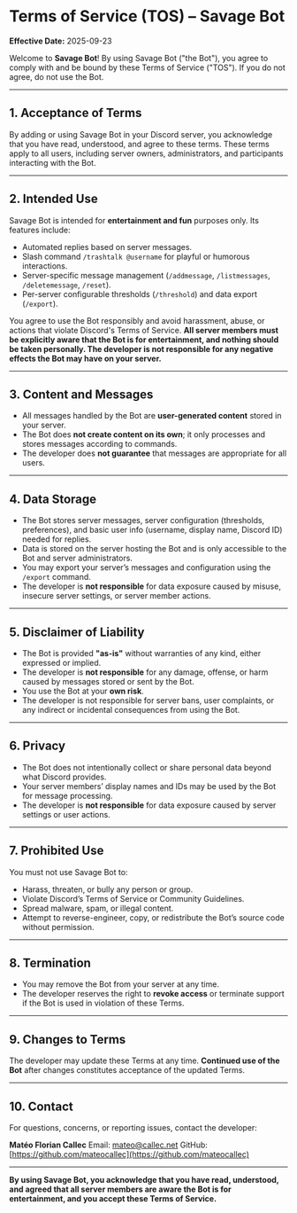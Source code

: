 # Terms of Service (TOS) – Savage Bot

**Effective Date:** 2025-09-23

Welcome to **Savage Bot**! By using Savage Bot ("the Bot"), you agree to comply with and be bound by these Terms of Service ("TOS"). If you do not agree, do not use the Bot.

---

## 1. Acceptance of Terms

By adding or using Savage Bot in your Discord server, you acknowledge that you have read, understood, and agree to these terms. These terms apply to all users, including server owners, administrators, and participants interacting with the Bot.

---

## 2. Intended Use

Savage Bot is intended for **entertainment and fun** purposes only. Its features include:

* Automated replies based on server messages.
* Slash command `/trashtalk @username` for playful or humorous interactions.
* Server-specific message management (`/addmessage`, `/listmessages`, `/deletemessage`, `/reset`).
* Per-server configurable thresholds (`/threshold`) and data export (`/export`).

You agree to use the Bot responsibly and avoid harassment, abuse, or actions that violate Discord's Terms of Service.
**All server members must be explicitly aware that the Bot is for entertainment, and nothing should be taken personally. The developer is not responsible for any negative effects the Bot may have on your server.**

---

## 3. Content and Messages

* All messages handled by the Bot are **user-generated content** stored in your server.
* The Bot does **not create content on its own**; it only processes and stores messages according to commands.
* The developer does **not guarantee** that messages are appropriate for all users.

---

## 4. Data Storage

* The Bot stores server messages, server configuration (thresholds, preferences), and basic user info (username, display name, Discord ID) needed for replies.
* Data is stored on the server hosting the Bot and is only accessible to the Bot and server administrators.
* You may export your server’s messages and configuration using the `/export` command.
* The developer is **not responsible** for data exposure caused by misuse, insecure server settings, or server member actions.

---

## 5. Disclaimer of Liability

* The Bot is provided **"as-is"** without warranties of any kind, either expressed or implied.
* The developer is **not responsible** for any damage, offense, or harm caused by messages stored or sent by the Bot.
* You use the Bot at your **own risk**.
* The developer is not responsible for server bans, user complaints, or any indirect or incidental consequences from using the Bot.

---

## 6. Privacy

* The Bot does not intentionally collect or share personal data beyond what Discord provides.
* Your server members’ display names and IDs may be used by the Bot for message processing.
* The developer is **not responsible** for data exposure caused by server settings or user actions.

---

## 7. Prohibited Use

You must not use Savage Bot to:

* Harass, threaten, or bully any person or group.
* Violate Discord’s Terms of Service or Community Guidelines.
* Spread malware, spam, or illegal content.
* Attempt to reverse-engineer, copy, or redistribute the Bot’s source code without permission.

---

## 8. Termination

* You may remove the Bot from your server at any time.
* The developer reserves the right to **revoke access** or terminate support if the Bot is used in violation of these Terms.

---

## 9. Changes to Terms

The developer may update these Terms at any time. **Continued use of the Bot** after changes constitutes acceptance of the updated Terms.

---

## 10. Contact

For questions, concerns, or reporting issues, contact the developer:

**Matéo Florian Callec**
Email: [mateo@callec.net](mailto:mateo@callec.net)
GitHub: [https://github.com/mateocallec](https://github.com/mateocallec)

---

**By using Savage Bot, you acknowledge that you have read, understood, and agreed that all server members are aware the Bot is for entertainment, and you accept these Terms of Service.**
